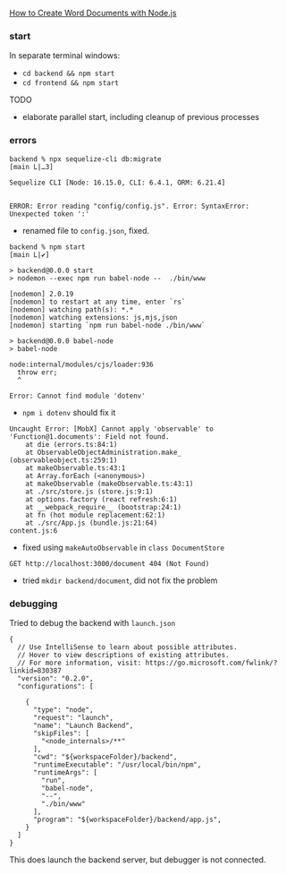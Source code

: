 
[How to Create Word Documents with Node.js](https://medium.com/swlh/how-to-create-word-documents-with-node-js-4f74d6d4662c)

### start

In separate terminal windows:
- `cd backend && npm start`
- `cd frontend && npm start`

TODO
- elaborate parallel start, including cleanup of previous processes

### errors

```
backend % npx sequelize-cli db:migrate                                                            [main L|…3]

Sequelize CLI [Node: 16.15.0, CLI: 6.4.1, ORM: 6.21.4]


ERROR: Error reading "config/config.js". Error: SyntaxError: Unexpected token ':'

```
- renamed file to `config.json`, fixed.

```
backend % npm start                                                                      [main L|✔]

> backend@0.0.0 start
> nodemon --exec npm run babel-node --  ./bin/www

[nodemon] 2.0.19
[nodemon] to restart at any time, enter `rs`
[nodemon] watching path(s): *.*
[nodemon] watching extensions: js,mjs,json
[nodemon] starting `npm run babel-node ./bin/www`

> backend@0.0.0 babel-node
> babel-node

node:internal/modules/cjs/loader:936
  throw err;
  ^

Error: Cannot find module 'dotenv'

```

- `npm i dotenv` should fix it


```
Uncaught Error: [MobX] Cannot apply 'observable' to 'Function@1.documents': Field not found.
    at die (errors.ts:84:1)
    at ObservableObjectAdministration.make_ (observableobject.ts:259:1)
    at makeObservable.ts:43:1
    at Array.forEach (<anonymous>)
    at makeObservable (makeObservable.ts:43:1)
    at ./src/store.js (store.js:9:1)
    at options.factory (react refresh:6:1)
    at __webpack_require__ (bootstrap:24:1)
    at fn (hot module replacement:62:1)
    at ./src/App.js (bundle.js:21:64)
content.js:6 
``` 
- fixed using `makeAutoObservable` in `class DocumentStore`
 
```
GET http://localhost:3000/document 404 (Not Found)
```
- tried `mkdir backend/document`, did not fix the problem

### debugging

Tried to debug the backend with `launch.json`

```
{
  // Use IntelliSense to learn about possible attributes.
  // Hover to view descriptions of existing attributes.
  // For more information, visit: https://go.microsoft.com/fwlink/?linkid=830387
  "version": "0.2.0",
  "configurations": [

    {
      "type": "node",
      "request": "launch",
      "name": "Launch Backend",
      "skipFiles": [
        "<node_internals>/**"
      ],
      "cwd": "${workspaceFolder}/backend",
      "runtimeExecutable": "/usr/local/bin/npm",
      "runtimeArgs": [
        "run",
        "babel-node",
        "--",
        "./bin/www"
      ],
      "program": "${workspaceFolder}/backend/app.js",
    }
  ]
}
```
This does launch the backend server, but debugger is not connected.

